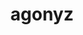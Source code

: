 ---
title: agonyz
github: https://github.com/agonyz
mode: light
transition: 3s
archetype:
  - Little Bit of Everything
---